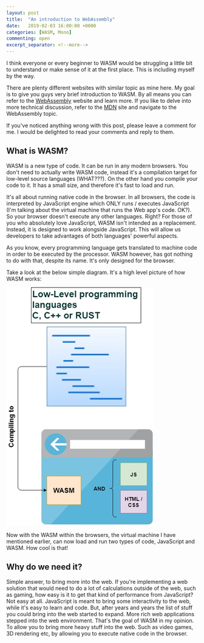 ```yaml
---
layout: post
title:  "An introduction to WebAssembly"
date:   2019-02-03 16:00:00 +0000
categories: [WASM, Mono]
commenting: open
excerpt_separator: <!--more-->
---
```


I think everyone or every beginner to WASM would be struggling a little bit to understand or make sense of it at the first place. This is including myself by the way.
 <!--more-->

There are plenty different websites with similar topic as mine here. My goal is to give you guys very brief introduction to WASM. By all means you can refer to the <u><a href='https://webassembly.org/' target='_blank'>WebAssembly</a></u> website and learn more. If you like to delve into more technical discussion, refer to the <u><a href='https://developer.mozilla.org' target='_blank'>MDN</a></u> site and navigate to the WebAssembly topic.

If you've noticed anything wrong with this post, please leave a comment for me. I would be delighted to read your comments and reply to them.

What is WASM?
-------------

WASM is a new type of code. It can be run in any modern browsers. You don't need to actually write WASM code, instead it's a compilation target for low-level source languages (WHAT???). On the other hand you compile your code to it. It has a small size, and therefore it's fast to load and run.

It's all about running native code in the browser. In all browsers, the code is interpreted by JavaScript engine which ONLY runs / executes JavaScript (I'm talking about the virtual machine that runs the Web app's code. OK?). So your browser doesn't execute any other languages. Right? For those of you who absolutely love JavaScript, WASM isn't intended as a replacement. Instead, it is designed to work alongside JavaScript. This will allow us developers to take advantages of both languages' powerful aspects.

As you know, every programming language gets translated to machine code in order to be executed by the processor. WASM however, has got nothing to do with that, despite its name. It's only designed for the browser.

Take a look at the below simple diagram. It's a high level picture of how WASM works:

![WASM high level diagram](/assets/imgs/WASM_HighLevel_Diagram.jpg)

Now with the WASM within the browsers, the virtual machine I have mentioned earlier, can now load and run two types of code, JavaScript and WASM. How cool is that!

Why do we need it?
--------------

Simple answer, to bring more into the web. If you're implementing a web solution that would need to do a lot of calculations outside of the web, such as gaming, how easy is it to get that kind of performance from JavaScript? Not easy at all. JavaScript is meant to bring some interactivity to the web, while it's easy to learn and code. But, after years and years the list of stuff you could bring into the web started to expand. More rich web applications stepped into the web environment. That's the goal of WASM in my opinion. To allow you to bring more heavy stuff into the web. Such as video games, 3D rendering etc, by allowing you to execute native code in the browser.
